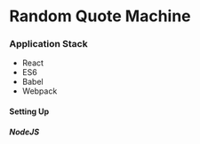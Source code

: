 <h1>Random Quote Machine</h1>
<h3>Application Stack</h2>
<ul>
    <li>React</li>
    <li>ES6</li>
    <li>Babel</li>
    <li>Webpack</li>
</ul>
<h4>Setting Up</h4>
<h5>NodeJS</h5>
